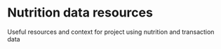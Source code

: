 # Nutrition data resources
Useful resources and context for project using nutrition and transaction data

